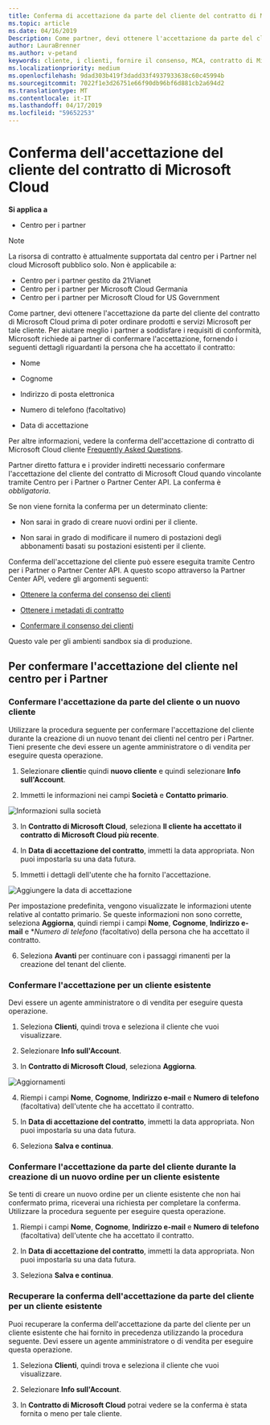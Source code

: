 ```yaml
---
title: Conferma di accettazione da parte del cliente del contratto di Microsoft Cloud | Centro per i partner
ms.topic: article
ms.date: 04/16/2019
Description: Come partner, devi ottenere l'accettazione da parte del cliente del contratto di Microsoft Cloud prima di poter ordinare prodotti e servizi Microsoft per tale cliente. Per aiutare i partner soddisfano i requisiti di conformità, Microsoft richieda i partner per confermare l'accettazione, fornendo alcune particolarità, la persona che ha accettato il contratto.
author: LauraBrenner
ms.author: v-petand
keywords: cliente, i clienti, fornire il consenso, MCA, contratto di Microsoft Cloud, i modelli di contratto dei clienti
ms.localizationpriority: medium
ms.openlocfilehash: 9dad303b419f3dadd33f4937933638c60c45994b
ms.sourcegitcommit: 7022f1e3d26751e66f90db96bf6d881cb2a694d2
ms.translationtype: MT
ms.contentlocale: it-IT
ms.lasthandoff: 04/17/2019
ms.locfileid: "59652253"
---
```

# <a name="confirm-customer-acceptance-of-the-microsoft-cloud-agreement"></a>Conferma dell'accettazione del cliente del contratto di Microsoft Cloud

**Si applica a**
-  Centro per i partner

> [!NOTE]
> La risorsa di contratto è attualmente supportata dal centro per i Partner nel cloud Microsoft pubblico solo. Non è applicabile a:
> * Centro per i partner gestito da 21Vianet
> * Centro per i partner per Microsoft Cloud Germania
> * Centro per i partner per Microsoft Cloud for US Government

Come partner, devi ottenere l'accettazione da parte del cliente del contratto di Microsoft Cloud prima di poter ordinare prodotti e servizi Microsoft per tale cliente. Per aiutare meglio i partner a soddisfare i requisiti di conformità, Microsoft richiede ai partner di confermare l'accettazione, fornendo i seguenti dettagli riguardanti la persona che ha accettato il contratto: 

-   Nome

-   Cognome

-   Indirizzo di posta elettronica

-   Numero di telefono (facoltativo)

-   Data di accettazione

Per altre informazioni, vedere la conferma dell'accettazione di contratto di Microsoft Cloud cliente [Frequently Asked Questions](https://docs.microsoft.com/en-us/partner-center/confirm-consent-faq).

Partner diretto fattura e i provider indiretti necessario confermare l'accettazione del cliente del contratto di Microsoft Cloud quando vincolante tramite Centro per i Partner o Partner Center API. La conferma è *obbligatoria*.

Se non viene fornita la conferma per un determinato cliente:

-   Non sarai in grado di creare nuovi ordini per il cliente.

-   Non sarai in grado di modificare il numero di postazioni degli abbonamenti basati su postazioni esistenti per il cliente.

Conferma dell'accettazione del cliente può essere eseguita tramite Centro per i Partner o Partner Center API. A questo scopo attraverso la Partner Center API, vedere gli argomenti seguenti: 

-   [Ottenere la conferma del consenso dei clienti](https://docs.microsoft.com/en-us/partner-center/develop/get-confirmation-of-customer-consent)

-   [Ottenere i metadati di contratto](https://docs.microsoft.com/en-us/partner-center/develop/get-agreement-metadata)

-   [Confermare il consenso dei clienti](https://docs.microsoft.com/en-us/partner-center/develop/confirm-customer-consent)


Questo vale per gli ambienti sandbox sia di produzione.

## <a name="confirming-customer-acceptance-in-partner-center"></a>Per confermare l'accettazione del cliente nel centro per i Partner

### <a name="confirm-customer-acceptance-for-a-new-customer"></a>Confermare l'accettazione da parte del cliente o un nuovo cliente

Utilizzare la procedura seguente per confermare l'accettazione del cliente durante la creazione di un nuovo tenant dei clienti nel centro per i Partner. Tieni presente che devi essere un agente amministratore o di vendita per eseguire questa operazione.
 
1.  Selezionare **clienti**e quindi **nuovo cliente** e quindi selezionare **Info sull'Account**.

2.  Immetti le informazioni nei campi **Società** e **Contatto primario**.

![Informazioni sulla società](images/mca/mca1.png)

3.  In **Contratto di Microsoft Cloud**, seleziona **Il cliente ha accettato il contratto di Microsoft Cloud più recente**. 

4.  In **Data di accettazione del contratto**, immetti la data appropriata. Non puoi impostarla su una data futura.

5.  Immetti i dettagli dell'utente che ha fornito l'accettazione. 

![Aggiungere la data di accettazione](images/mca/MCA3.png)

Per impostazione predefinita, vengono visualizzate le informazioni utente relative al contatto primario. Se queste informazioni non sono corrette, seleziona **Aggiorna**, quindi riempi i campi **Nome**, **Cognome**, **Indirizzo e-mail** e **Numero di telefono* (facoltativo) della persona che ha accettato il contratto.

6.  Seleziona **Avanti** per continuare con i passaggi rimanenti per la creazione del tenant del cliente.

### <a name="confirm-customer-acceptance-for-an-existing-customer"></a>Confermare l'accettazione per un cliente esistente

Devi essere un agente amministratore o di vendita per eseguire questa operazione. 

1.  Seleziona **Clienti**, quindi trova e seleziona il cliente che vuoi visualizzare. 

2.  Selezionare **Info sull'Account**.

3.  In **Contratto di Microsoft Cloud**, seleziona **Aggiorna**.

![Aggiornamenti](images/mca/mca4.png)

4.  Riempi i campi **Nome**, **Cognome**, **Indirizzo e-mail** e **Numero di telefono** (facoltativa) dell'utente che ha accettato il contratto.

5.  In **Data di accettazione del contratto**, immetti la data appropriata. Non puoi impostarla su una data futura.

6.  Seleziona **Salva e continua**.

### <a name="confirm-customer-acceptance-while-creating-new-order-for-an-existing-customer"></a>Confermare l'accettazione da parte del cliente durante la creazione di un nuovo ordine per un cliente esistente

Se tenti di creare un nuovo ordine per un cliente esistente che non hai confermato prima, riceverai una richiesta per completare la conferma. Utilizzare la procedura seguente per eseguire questa operazione. 

1.  Riempi i campi **Nome**, **Cognome**, **Indirizzo e-mail** e **Numero di telefono** (facoltativa) dell'utente che ha accettato il contratto.

2.  In **Data di accettazione del contratto**, immetti la data appropriata. Non puoi impostarla su una data futura.

3.  Seleziona **Salva e continua**.


### <a name="retrieve-confirmation-of-customer-acceptance-for-an-existing-customer"></a>Recuperare la conferma dell'accettazione da parte del cliente per un cliente esistente

Puoi recuperare la conferma dell'accettazione da parte del cliente per un cliente esistente che hai fornito in precedenza utilizzando la procedura seguente. Devi essere un agente amministratore o di vendita per eseguire questa operazione. 

1.  Seleziona **Clienti**, quindi trova e seleziona il cliente che vuoi visualizzare. 

2.  Selezionare **Info sull'Account**.

3.  In **Contratto di Microsoft Cloud** potrai vedere se la conferma è stata fornita o meno per tale cliente.

